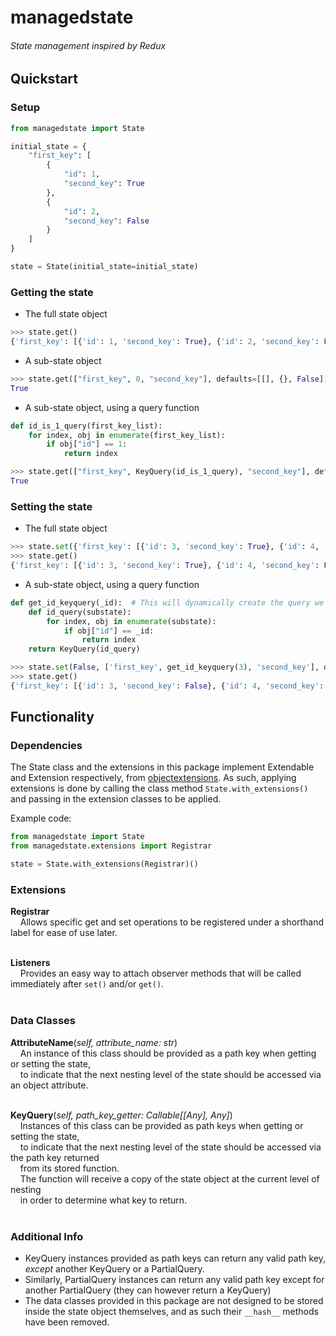 # managedstate

###### State management inspired by Redux

## Quickstart

### Setup

```python
from managedstate import State

initial_state = {
    "first_key": [
        {
            "id": 1,
            "second_key": True
        },
        {
            "id": 2,
            "second_key": False
        }
    ]
}

state = State(initial_state=initial_state)
```

### Getting the state

- The full state object
```python
>>> state.get()
{'first_key': [{'id': 1, 'second_key': True}, {'id': 2, 'second_key': False}]}
```

- A sub-state object
```python
>>> state.get(["first_key", 0, "second_key"], defaults=[[], {}, False])
True
```

- A sub-state object, using a query function
```python
def id_is_1_query(first_key_list):
    for index, obj in enumerate(first_key_list):
        if obj["id"] == 1:
            return index
```
```python
>>> state.get(["first_key", KeyQuery(id_is_1_query), "second_key"], defaults=[[], {}, False])
True
```

### Setting the state
- The full state object
```python
>>> state.set({'first_key': [{'id': 3, 'second_key': True}, {'id': 4, 'second_key': False}]})
>>> state.get()
{'first_key': [{'id': 3, 'second_key': True}, {'id': 4, 'second_key': False}]}
```

- A sub-state object, using a query function
```python
def get_id_keyquery(_id):  # This will dynamically create the query we need, when we need it
    def id_query(substate):
        for index, obj in enumerate(substate):
            if obj["id"] == _id:
                return index
    return KeyQuery(id_query)
```
```python
>>> state.set(False, ['first_key', get_id_keyquery(3), 'second_key'], defaults=[[], {}])
>>> state.get()
{'first_key': [{'id': 3, 'second_key': False}, {'id': 4, 'second_key': False}]}
```


## Functionality

### Dependencies

The State class and the extensions in this package implement Extendable and Extension respectively, from [objectextensions](https://github.com/immijimmi/objectextensions).
As such, applying extensions is done by calling the class method `State.with_extensions()` and passing in the extension classes to be applied.

Example code:
```python
from managedstate import State
from managedstate.extensions import Registrar

state = State.with_extensions(Registrar)()
```

### Extensions

**Registrar**  
&nbsp;&nbsp;&nbsp;&nbsp;Allows specific get and set operations to be registered under a shorthand label for ease of use later.  
&nbsp;

**Listeners**  
&nbsp;&nbsp;&nbsp;&nbsp;Provides an easy way to attach observer methods that will be called immediately after `set()` and/or `get()`.  
&nbsp;

### Data Classes

**AttributeName**(*self, attribute_name: str*)  
&nbsp;&nbsp;&nbsp;&nbsp;An instance of this class should be provided as a path key when getting or setting the state,  
&nbsp;&nbsp;&nbsp;&nbsp;to indicate that the next nesting level of the state should be accessed via an object attribute.  
&nbsp;

**KeyQuery**(*self, path_key_getter: Callable[[Any], Any]*)  
&nbsp;&nbsp;&nbsp;&nbsp;Instances of this class can be provided as path keys when getting or setting the state,  
&nbsp;&nbsp;&nbsp;&nbsp;to indicate that the next nesting level of the state should be accessed via the path key returned  
&nbsp;&nbsp;&nbsp;&nbsp;from its stored function.  
&nbsp;&nbsp;&nbsp;&nbsp;The function will receive a copy of the state object at the current level of nesting  
&nbsp;&nbsp;&nbsp;&nbsp;in order to determine what key to return.  
&nbsp;

### Additional Info

- KeyQuery instances provided as path keys can return any valid path key, *except* another KeyQuery or a PartialQuery.
- Similarly, PartialQuery instances can return any valid path key except for another PartialQuery (they can however return a KeyQuery)
- The data classes provided in this package are not designed to be stored inside the state object themselves, and as such their `__hash__` methods have been removed.

